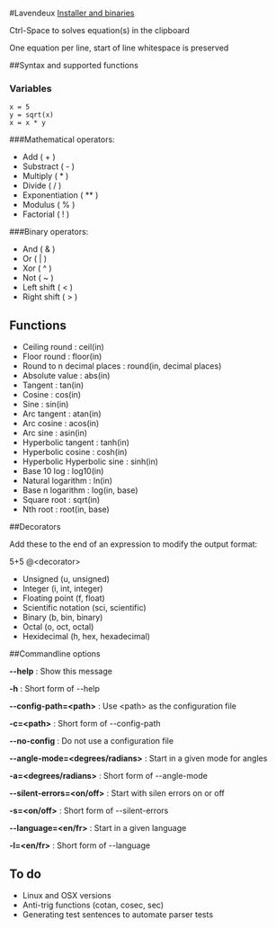 #Lavendeux
[Installer and binaries](http://rscarson.github.io/Lavendeux/)

Ctrl-Space to solves equation(s) in the clipboard

One equation per line, start of line whitespace is preserved

##Syntax and supported functions

### Variables

    x = 5
    y = sqrt(x)
    x = x * y

###Mathematical operators:

- Add ( + )
- Substract ( - )
- Multiply ( * )
- Divide ( / )
- Exponentiation ( ** )
- Modulus ( % )
- Factorial ( ! )

###Binary operators:

- And ( & )
- Or ( | )
- Xor ( ^ )
- Not ( ~ )
- Left shift ( < )
- Right shift ( > )

## Functions

- Ceiling round : ceil(in)
- Floor round : floor(in)
- Round to n decimal places : round(in, decimal places)
- Absolute value : abs(in)
- Tangent : tan(in)
- Cosine : cos(in)
- Sine : sin(in)
- Arc tangent : atan(in)
- Arc cosine : acos(in)
- Arc sine : asin(in)
- Hyperbolic tangent : tanh(in)
- Hyperbolic cosine : cosh(in)
- Hyperbolic Hyperbolic sine : sinh(in)
- Base 10 log : log10(in)
- Natural logarithm : ln(in)
- Base n logarithm : log(in, base)
- Square root : sqrt(in)
- Nth root : root(in, base)


##Decorators

Add these to the end of an expression to modify the output format:

5+5 @\<decorator\>

- Unsigned (u, unsigned)
- Integer (i, int, integer)
- Floating point (f, float)
- Scientific notation (sci, scientific)
- Binary (b, bin, binary)
- Octal (o, oct, octal)
- Hexidecimal (h, hex, hexadecimal)

##Commandline options

**--help** : Show this message

**-h** : Short form of --help

**--config-path=\<path\>** : Use \<path\> as the configuration file

**-c=\<path\>** : Short form of --config-path

**--no-config** : Do not use a configuration file

**--angle-mode=\<degrees/radians\>** : Start in a given mode for angles

**-a=\<degrees/radians\>** : Short form of --angle-mode

**--silent-errors=\<on/off\>** : Start with silen errors on or off

**-s=\<on/off\>** : Short form of --silent-errors

**--language=\<en/fr\>** : Start in a given language

**-l=\<en/fr\>** : Short form of --language

## To do

- Linux and OSX versions
- Anti-trig functions (cotan, cosec, sec)
- Generating test sentences to automate parser tests
